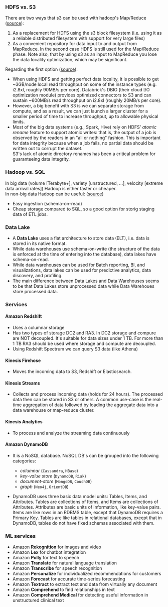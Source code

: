 ### HDFS vs. S3 ###

There are two ways that s3 can be used with hadoop's Map/Reduce ([source](https://www.datasciencecentral.com/profiles/blogs/s3-as-input-or-output-for-hadoop-mr-jobs)):
1. As a replacement for HDFS using the s3 block filesystem (i.e. using it as a reliable distributed filesystem with support for very large files)  
2.  As a convenient repository for data input to and output from MapReduce. In the second case HDFS is still used for the Map/Reduce phase. Note also, that by using s3 as an input to MapReduce you lose the data locality optimization, which may be significant.

Regarding the first option ([source](https://databricks.com/blog/2017/05/31/top-5-reasons-for-choosing-s3-over-hdfs.html)):
- When using HDFS and getting perfect data locality, it is possible to get ~3GB/node local read throughput on some of the instance types (e.g. i2.8xl, roughly 90MB/s per core). Databrick's DBIO (their cloud I/O optimization module) provides optimized connectors to S3 and can sustain ~600MB/s read throughput on i2.8xl (roughly 20MB/s per core). 
- However, a big benefit with S3 is we can separate storage from compute, and as a result, we can just launch a larger cluster for a smaller period of time to increase throughput, up to allowable physical limits.
- Most of the big data systems (e.g., Spark, Hive) rely on HDFS' *atomic rename* feature to support atomic writes: that is, the output of a job is observed by the readers in an "all or nothing" fashion. This is important for data integrity because when a job fails, no partial data should be written out to corrupt the dataset.  
S3's lack of atomic directory renames has been a critical problem for guaranteeing data integrity.

### Hadoop vs. SQL ###
In big data (volume [Terabyte+], variety [unstructured, ...], velocity [extreme data arrival rates]) Hadoop is either faster or cheaper.  
In non-big data Hadoop can be useful: ([source](https://community.hortonworks.com/questions/57073/hadoop-versus-sql-server-or-odi.html))  
- Easy ingestion (schema-on-read)
- Cheap storage compared to SQL, so a good option for storig staging data of ETL jobs.  


### Data Lake ###
- A **Data Lake** uses a flat architecture to store data (ELT), i.e. data is stored in its native format.
- While data warehouses use schema-on-write (the structure of the data is enforced at the time of entering into the database), data lakes have schema-on-read.
- While data warehouses can be used for Batch reporting, BI, and visualizations, data lakes can be used for predictive analytics, data discovery, and profiling.
- The main difference between Data Lakes and Data Warehouses seems to be that Data Lakes store unprocessed data while Data Warehoues store processed data.

### Services ###
#### Amazon **Redshift** 
- Uses a columnar storage
- Has two types of storage DC2 and RA3. In DC2 storage and compure are NOT decoupled. It's suitable for data sizes under 1 TB. For more than 1 TB RA3 should be used where storage and compute are decoupled.
- Using Redshift Spectrum we can query S3 data (like Athena)
#### Kinesis Firehose 
- Moves the incoming data to S3, Redshift or Elasticsearch.  
#### Kinesis Streams
- Collects and process incoming data (holds for 24 hours). The processed data then can be stored in S3 or others. A common use-case is the real-time aggregation of data followed by loading the aggregate data into a data warehouse or map-reduce cluster.  
#### Kinesis Analytics
- To process and analyze the streaming data continuously  
#### Amazon DynamoDB
- It is a NoSQL database. NoSQL DB's can be grouped into the following categories: 
  - *columnar* (`Cassandra`, `HBase`)
  - *key-value store* (`DynamoDB`, `Riak`) 
  - *document-store* (`MongoDB`, `CouchDB`)
  - *graph* (`Neo4j`, `OrientDB`)  
  
- DynamoDB uses three basic data model units: Tables, Items, and Attributes. Tables are collections of Items, and Items are collections of Attributes. Attributes are basic units of information, like key-value pairs. Items are like rows in an RDBMS table, except that DynamoDB requires a Primary Key. Tables are like tables in relational databases, except that in DynamoDB, tables do not have fixed schemas associated with them. 

### ML services ###
- Amazon **Rekognition** for images and video
- Amazon **Lex** for chatbot integration
- Amazon **Polly** for text to speech
- Amazon **Translate** for natural language translation
- Amazon **Transcribe** for speech recognition
- Amazon **Personalize** for individualized recommendations for customers
- Amazon **Forecast** for accurate time-series forecasting
- Amazon **Textract** to extract text and data from virtually any document
- Amazon **Comprehend** to find relationships in text
- Amazon **Comprehend Medical** for detecting useful information in unstructured clinical text
